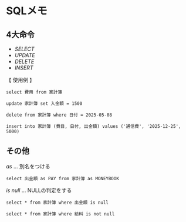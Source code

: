 # SQLメモ

## 4大命令
* _SELECT_  
* _UPDATE_  
* _DELETE_  
* _INSERT_

【 使用例 】  

    select 費用 from 家計簿

    update 家計簿 set 入金額 = 1500

    delete from 家計簿 where 日付 = 2025-05-08

    insert into 家計簿 (費目, 日付, 出金額) values ('通信費', '2025-12-25', 5000)
    

## その他
_as_ ... 別名をつける  
    
    select 出金額 as PAY from 家計簿 as MONEYBOOK

  
_is null_ ... NULLの判定をする

    select * from 家計簿 where 出金額 is null

    select * from 家計簿 where 給料 is not null

